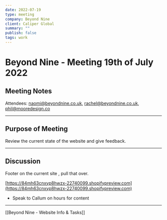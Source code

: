 ```yaml
---
date: 2022-07-19
type: meeting
company: Beyond Nine
client: Caliper Global
summary: ""
publish: false
tags: work
---
```


# Beyond Nine - Meeting 19th of July 2022

## Meeting Notes
Attendees: naomi@beyondnine.co.uk, rachel@beyondnine.co.uk, phil@mooredesign.co

---

## Purpose of Meeting
Review the current state of the website and give feedback.

---

## Discussion
Footer on the current site , pull that over.

[https://84mh63cnxyp8hwzx-22740099.shopifypreview.com](https://84mh63cnxyp8hwzx-22740099.shopifypreview.com)
-   Speak to Callum on hours for content

---
[[Beyond Nine - Website Info & Tasks]]
